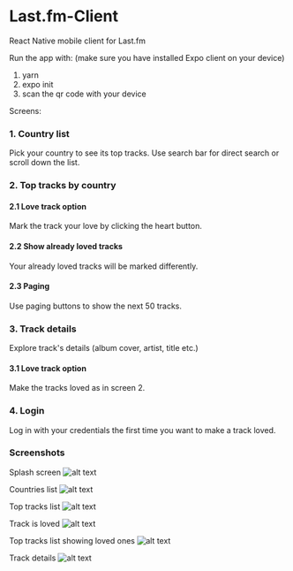 # Last.fm-Client

React Native mobile client for Last.fm

Run the app with: (make sure you have installed Expo client on your device)
1. yarn
2. expo init
3. scan the qr code with your device

Screens:
### 1. Country list 
Pick your country to see its top tracks. Use search bar for direct search or scroll down the list.
### 2. Top tracks by country
  #### 2.1 Love track option
  Mark the track your love by clicking the heart button.
  #### 2.2 Show already loved tracks
  Your already loved tracks will be marked differently.
  #### 2.3 Paging
  Use paging buttons to show the next 50 tracks.
### 3. Track details
Explore track's details (album cover, artist, title etc.)
  #### 3.1 Love track option
  Make the tracks loved as in screen 2.
### 4. Login
Log in with your credentials the first time you want to make a track loved.

### Screenshots

Splash screen
![alt text](https://github.com/brascene/Last.fm-Client/tree/master/screenshots/splash.png)

Countries list
![alt text](https://github.com/brascene/Last.fm-Client/tree/master/screenshots/countries.png)

Top tracks list
![alt text](https://github.com/brascene/Last.fm-Client/tree/master/screenshots/topTracks.png)

Track is loved
![alt text](https://github.com/brascene/Last.fm-Client/tree/master/screenshots/trackLoved.png)

Top tracks list showing loved ones
![alt text](https://github.com/brascene/Last.fm-Client/tree/master/screenshots/topTracksWithLoved.png)

Track details
![alt text](https://github.com/brascene/Last.fm-Client/tree/master/screenshots/trackDetails.png)